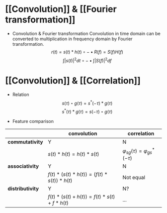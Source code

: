 # [[Convolution]] & [[Fourier transformation]]

-  Convolution & Fourier transformation
Convolution in time domain can be converted to multiplication in frequency domain by Fourier transformation. 
$$r(t) = s(t)*h(t) \circ - \bullet R(f) = S(f)H(f)$$
$$\int |s(t)| ^ 2 dt  \circ - \bullet \int |S(f)|^2 df$$


# [[Convolution]] & [[Correlation]]
-  Relation
$$s(\tau) \star g(\tau) = s^*(-\tau) \ast g(\tau)$$
$$s^*(\tau) \ast g(\tau) = s(-\tau) \star g(\tau)$$

- Feature comparison

| | convolution | correlation |
| --- | --- | --- |
| **commutativity** | Y | N |
| | $s(t) \ast h(t) = h(t) \ast s(t)$ | $\varphi_{sg}(\tau) = \varphi_{gs}^*(-\tau)$ |
|**associativity**| Y | N |
| | $f(t) \ast (s(t) \ast h(t)) = (f(t) \ast s(t))\ast h(t)$| Not equal |
|**distributivity**| Y | N? |
| | $f(t) \ast (s(t) + h(t)) = f(t) \ast s(t) + f \ast h(t)$| ... |